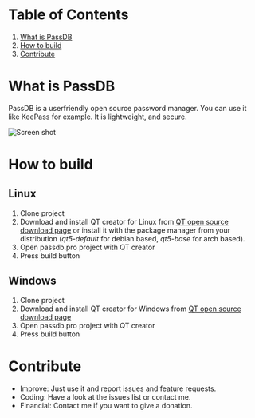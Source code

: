 # Table of Contents
1. [What is PassDB](#what-is-passdb)
2. [How to build](#how-to-build)
2. [Contribute](#contribute)


# What is PassDB
PassDB is a userfriendly open source password manager.
You can use it like KeePass for example. It is lightweight, and secure.

![Screen shot](https://github.com/joda01/passdb/blob/develop/resources/screenshot_linux.png)


# How to build

## Linux
1. Clone project
2. Download and install QT creator for Linux from [QT open source download page](https://www.qt.io/download-open-source/?hsCtaTracking=f977210e-de67-475f-a32b-65cec207fd03%7Cd62710cd-e1db-46aa-8d4d-2f1c1ffdacea#section-2) or install it with the package manager from your distribution (*qt5-default* for debian based, *qt5-base* for arch based).
3. Open passdb.pro project with QT creator
4. Press build button

## Windows
1. Clone project
2. Download and install QT creator for Windows from [QT open source download page](https://www.qt.io/download-open-source/?hsCtaTracking=f977210e-de67-475f-a32b-65cec207fd03%7Cd62710cd-e1db-46aa-8d4d-2f1c1ffdacea#section-2)
3. Open passdb.pro project with QT creator
4. Press build button

# Contribute

* Improve: Just use it and report issues and feature requests.
* Coding: Have a look at the issues list or contact me.
* Financial: Contact me if you want to give a donation.
